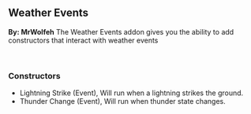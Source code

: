 ## Weather Events
**By: MrWolfeh**
The Weather Events addon gives you the ability to add constructors that interact with weather events

<br>

### Constructors
* Lightning Strike (Event), Will run when a lightning strikes the ground.
* Thunder Change (Event), Will run when thunder state changes.
